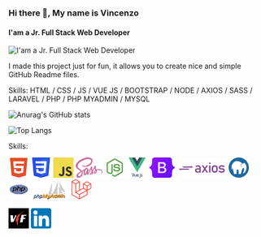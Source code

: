 



### Hi there 👋, My name is Vincenzo
#### I'am a Jr. Full Stack Web Developer
![I'am a Jr. Full Stack Web Developer](https://media.licdn.com/dms/image/D4D16AQFParsn_hp4XA/profile-displaybackgroundimage-shrink_350_1400/0/1677237637146?e=1683158400&v=beta&t=bu2gmO_aUeb4nPi1KZBP90LQ161irTrFcZ9FEFSS9Ow)

I made this project just for fun, it allows you to create nice and simple GitHub Readme files.

Skills: HTML / CSS / JS / VUE JS / BOOTSTRAP / NODE / AXIOS / SASS / LARAVEL / PHP / PHP MYADMIN / MYSQL  
<!-- GitHub Stats -->
![Anurag's GitHub stats](https://github-readme-stats.vercel.app/api?username=volxdarktv&theme=dark&title_color=f34334&text_color=7243ee&border_color=6199dd&custom_title=My+Stats&show_icons=true&icon_color="b8b98d") 
<!-- Lang Stats -->
![Top Langs](https://github-readme-stats.vercel.app/api/top-langs/?username=volxdarktv&langs_count=8)

Skills:

<img src="imgs/skills/html5.png" alt="html5.png" height="40"> <img src="imgs/skills/css.png" alt="css.png" height="40"> <img src="imgs/skills/js.png" alt="js.png" height="40"> <img src="imgs/skills/sass.png" alt="sass.png" height="40"> <img src="imgs/skills/nodejs.webp" alt="nodejs.webp" height="40"> <img src="imgs/skills/framework.png" alt="vue.png" height="40"> <img src="imgs/skills/bootstrap.png" alt="bootstrap.png" height="40"> <img src="imgs/skills/axios.png" alt="axios.png" height="40"> <img src="imgs/skills/mamp-pro.png" alt="mamp-pro" height="40"> <img src="imgs/skills/php.png" alt="php.png" height="40"> <img src="imgs/skills/phpmyadmin.png" alt="phpmyadmin.png" height="40"> <img src="imgs/skills/laravel.png" alt="laravel.png" height="40"> 


[<img src="imgs/logo.jpg" alt="Linkedin" height="40">](https://www.vincenzo-foti.it)  [<img src="imgs/linkedin.png" alt="Linkedin" height="40">](https://www.linkedin.com/in/vincenzo-foti/)





